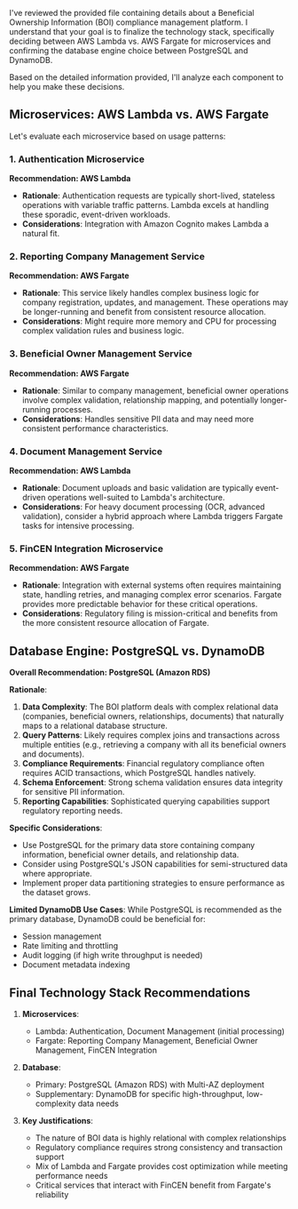 I've reviewed the provided file containing details about a Beneficial Ownership Information (BOI) compliance management platform. I understand that your goal is to finalize the technology stack, specifically deciding between AWS Lambda vs. AWS Fargate for microservices and confirming the database engine choice between PostgreSQL and DynamoDB.

Based on the detailed information provided, I'll analyze each component to help you make these decisions.

## Microservices: AWS Lambda vs. AWS Fargate

Let's evaluate each microservice based on usage patterns:

### 1. Authentication Microservice
**Recommendation: AWS Lambda**
- **Rationale**: Authentication requests are typically short-lived, stateless operations with variable traffic patterns. Lambda excels at handling these sporadic, event-driven workloads.
- **Considerations**: Integration with Amazon Cognito makes Lambda a natural fit.

### 2. Reporting Company Management Service
**Recommendation: AWS Fargate**
- **Rationale**: This service likely handles complex business logic for company registration, updates, and management. These operations may be longer-running and benefit from consistent resource allocation.
- **Considerations**: Might require more memory and CPU for processing complex validation rules and business logic.

### 3. Beneficial Owner Management Service
**Recommendation: AWS Fargate**
- **Rationale**: Similar to company management, beneficial owner operations involve complex validation, relationship mapping, and potentially longer-running processes.
- **Considerations**: Handles sensitive PII data and may need more consistent performance characteristics.

### 4. Document Management Service
**Recommendation: AWS Lambda**
- **Rationale**: Document uploads and basic validation are typically event-driven operations well-suited to Lambda's architecture.
- **Considerations**: For heavy document processing (OCR, advanced validation), consider a hybrid approach where Lambda triggers Fargate tasks for intensive processing.

### 5. FinCEN Integration Microservice
**Recommendation: AWS Fargate**
- **Rationale**: Integration with external systems often requires maintaining state, handling retries, and managing complex error scenarios. Fargate provides more predictable behavior for these critical operations.
- **Considerations**: Regulatory filing is mission-critical and benefits from the more consistent resource allocation of Fargate.

## Database Engine: PostgreSQL vs. DynamoDB

**Overall Recommendation: PostgreSQL (Amazon RDS)**

**Rationale**:
1. **Data Complexity**: The BOI platform deals with complex relational data (companies, beneficial owners, relationships, documents) that naturally maps to a relational database structure.
2. **Query Patterns**: Likely requires complex joins and transactions across multiple entities (e.g., retrieving a company with all its beneficial owners and documents).
3. **Compliance Requirements**: Financial regulatory compliance often requires ACID transactions, which PostgreSQL handles natively.
4. **Schema Enforcement**: Strong schema validation ensures data integrity for sensitive PII information.
5. **Reporting Capabilities**: Sophisticated querying capabilities support regulatory reporting needs.

**Specific Considerations**:
- Use PostgreSQL for the primary data store containing company information, beneficial owner details, and relationship data.
- Consider using PostgreSQL's JSON capabilities for semi-structured data where appropriate.
- Implement proper data partitioning strategies to ensure performance as the dataset grows.

**Limited DynamoDB Use Cases**:
While PostgreSQL is recommended as the primary database, DynamoDB could be beneficial for:
- Session management
- Rate limiting and throttling
- Audit logging (if high write throughput is needed)
- Document metadata indexing

## Final Technology Stack Recommendations

1. **Microservices**:
   - Lambda: Authentication, Document Management (initial processing)
   - Fargate: Reporting Company Management, Beneficial Owner Management, FinCEN Integration

2. **Database**:
   - Primary: PostgreSQL (Amazon RDS) with Multi-AZ deployment
   - Supplementary: DynamoDB for specific high-throughput, low-complexity data needs

3. **Key Justifications**:
   - The nature of BOI data is highly relational with complex relationships
   - Regulatory compliance requires strong consistency and transaction support
   - Mix of Lambda and Fargate provides cost optimization while meeting performance needs
   - Critical services that interact with FinCEN benefit from Fargate's reliability
